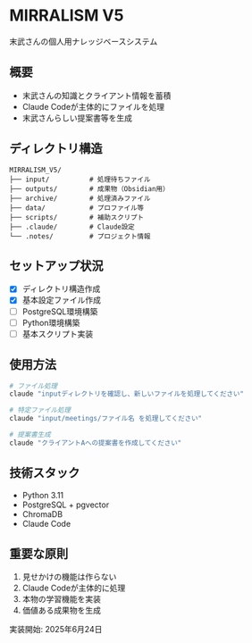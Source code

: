 # MIRRALISM V5

末武さんの個人用ナレッジベースシステム

## 概要
- 末武さんの知識とクライアント情報を蓄積
- Claude Codeが主体的にファイルを処理
- 末武さんらしい提案書等を生成

## ディレクトリ構造
```
MIRRALISM_V5/
├── input/          # 処理待ちファイル
├── outputs/        # 成果物（Obsidian用）
├── archive/        # 処理済みファイル
├── data/           # プロファイル等
├── scripts/        # 補助スクリプト
├── .claude/        # Claude設定
└── .notes/         # プロジェクト情報
```

## セットアップ状況
- [x] ディレクトリ構造作成
- [x] 基本設定ファイル作成
- [ ] PostgreSQL環境構築
- [ ] Python環境構築
- [ ] 基本スクリプト実装

## 使用方法
```bash
# ファイル処理
claude "inputディレクトリを確認し、新しいファイルを処理してください"

# 特定ファイル処理
claude "input/meetings/ファイル名 を処理してください"

# 提案書生成
claude "クライアントAへの提案書を作成してください"
```

## 技術スタック
- Python 3.11
- PostgreSQL + pgvector
- ChromaDB
- Claude Code

## 重要な原則
1. 見せかけの機能は作らない
2. Claude Codeが主体的に処理
3. 本物の学習機能を実装
4. 価値ある成果物を生成

実装開始: 2025年6月24日